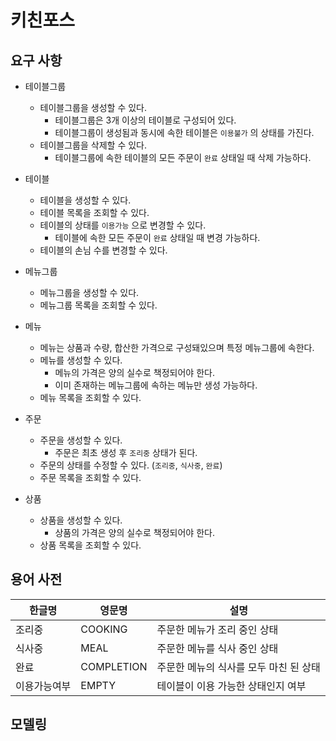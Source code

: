 # 키친포스

## 요구 사항
- 테이블그룹
    - 테이블그룹을 생성할 수 있다.
        - 테이블그룹은 3개 이상의 테이블로 구성되어 있다.
        - 테이블그룹이 생성됨과 동시에 속한 테이블은 `이용불가` 의 상태를 가진다.
    - 테이블그룹을 삭제할 수 있다.
        - 테이블그룹에 속한 테이블의 모든 주문이 `완료` 상태일 때 삭제 가능하다.
    
- 테이블
    - 테이블을 생성할 수 있다.
    - 테이블 목록을 조회할 수 있다.
    - 테이블의 상태를 `이용가능` 으로 변경할 수 있다.
        - 테이블에 속한 모든 주문이 `완료` 상태일 때 변경 가능하다.
    - 테이블의 손님 수를 변경할 수 있다.

- 메뉴그룹
    - 메뉴그룹을 생성할 수 있다.
    - 메뉴그룹 목록을 조회할 수 있다.
    
- 메뉴
    - 메뉴는 상품과 수량, 합산한 가격으로 구성돼있으며 특정 메뉴그룹에 속한다.
    - 메뉴를 생성할 수 있다.
        - 메뉴의 가격은 양의 실수로 책정되어야 한다.
        - 이미 존재하는 메뉴그룹에 속하는 메뉴만 생성 가능하다.
    - 메뉴 목록을 조회할 수 있다.
    
- 주문
    - 주문을 생성할 수 있다.
        - 주문은 최초 생성 후 `조리중` 상태가 된다.
    - 주문의 상태를 수정할 수 있다. (`조리중`, `식사중`, `완료`)
    - 주문 목록을 조회할 수 있다.
- 상품
    - 상품을 생성할 수 있다.
        - 상품의 가격은 양의 실수로 책정되어야 한다.
    - 상품 목록을 조회할 수 있다.
    

## 용어 사전

| 한글명 | 영문명 | 설명 |
| --- | --- | --- |
| 조리중 | COOKING | 주문한 메뉴가 조리 중인 상태 |
| 식사중 | MEAL | 주문한 메뉴를 식사 중인 상태 |
| 완료 | COMPLETION | 주문한 메뉴의 식사를 모두 마친 된 상태 |
| 이용가능여부 | EMPTY | 테이블이 이용 가능한 상태인지 여부 |

## 모델링
